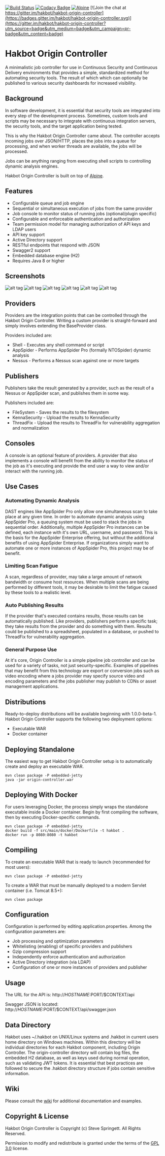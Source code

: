 [![Build Status](https://travis-ci.org/hakbot/hakbot-origin-controller.svg?branch=master)](https://travis-ci.org/hakbot/hakbot-origin-controller) 
[![Codacy Badge](https://api.codacy.com/project/badge/Grade/615e728a471d453bacf67465ef7c3900)](https://www.codacy.com/app/stevespringett/hakbot-origin-controller?utm_source=github.com&utm_medium=referral&utm_content=hakbot/hakbot-origin-controller&utm_campaign=badger)
[![Alpine](https://img.shields.io/badge/built%20on-Alpine-blue.svg)](https://github.com/stevespringett/Alpine)
[![Join the chat at https://gitter.im/hakbot/hakbot-origin-controller](https://badges.gitter.im/hakbot/hakbot-origin-controller.svg)](https://gitter.im/hakbot/hakbot-origin-controller?utm_source=badge&utm_medium=badge&utm_campaign=pr-badge&utm_content=badge)

Hakbot Origin Controller
=====================================

A minimalistic job controller for use in Continuous Security and Continuous Delivery environments that provides a simple, standardized method for automating security tools. The result of which which can optionally be published to various security dashboards for increased visibility.

Background
-------------------

In software development, it is essential that security tools are integrated into every step of the
development process. Sometimes, custom tools and scripts may be necessary to integrate with continuous
integration servers, the security tools, and the target application being tested.

This is why the Hakbot Origin Controller came about. The controller accepts incoming jobs over JSON/HTTP,
places the jobs into a queue for processing, and when worker threads are available, the jobs will
be processed.

Jobs can be anything ranging from executing shell scripts to controlling dynamic analysis engines.

Hakbot Origin Controller is built on top of [Alpine].

Features
-------------------

* Configurable queue and job engine
* Sequential or simultaneous execution of jobs from the same provider
* Job console to monitor status of running jobs (optional/plugin specific)
* Configurable and enforceable authentication and authorization
* Team permission model for managing authorization of API keys and LDAP users
* API key support
* Active Directory support
* RESTful endpoints that respond with JSON
* Swagger2 support
* Embedded database engine (H2)
* Requires Java 8 or higher

Screenshots
-------------------

![alt tag](doc/img/login.png)
![alt tag](doc/img/job-listing.png)
![alt tag](doc/img/job-details.png)
![alt tag](doc/img/job-console-appspider.png)
![alt tag](doc/img/job-console-nessus-hosts.png)
![alt tag](doc/img/job-console-nessus-vulns.png)

Providers
-------------------

Providers are the integration points that can be controlled through the Hakbot Origin Controller. Writing
a custom provider is straight-forward and simply involves extending the BaseProvider class.

Providers included are:

* Shell - Executes any shell command or script
* AppSpider - Performs AppSpider Pro (formally NTOSpider) dynamic analysis
* Nessus - Performs a Nessus scan against one or more targets

Publishers
-------------------

Publishers take the result generated by a provider, such as the result of a Nessus or AppSpider scan, and publishes
them in some way.

Publishers included are:

* FileSystem - Saves the results to the filesystem
* KennaSecurity - Upload the results to KennaSecurity
* ThreadFix - Upload the results to ThreadFix for vulnerability aggregation and normalization

Consoles
-------------------

A console is an optional feature of providers. A provider that also implements a console will benefit
from the ability to monitor the status of the job as it's executing and provide the end user a way to
view and/or interact with the running job.

Use Cases
-------------------

### Automating Dynamic Analysis
DAST engines like AppSpider Pro only allow one simultaneous scan to take place at any given time. In order to automate
dynamic analysis using AppSpider Pro, a queuing system must be used to stack the jobs in sequential order. Additionally,
multiple AppSpider Pro instances can be defined, each instance with it's own URL, username, and password. This is the
basis for the AppSpider Enterprise offering, but without the additional benefits of using AppSpider Enterprise. If
organizations simply want to automate one or more instances of AppSpider Pro, this project may be of benefit.


### Limiting Scan Fatigue
A scan, regardless of provider, may take a large amount of network bandwidth or consume host resources. When multiple
scans are being performed by different tools, it may be desirable to limit the fatigue caused by these tools to a
realistic level.


### Auto Publishing Results
If the provider that's executed contains results, those results can be automatically published. Like providers,
publishers perform a specific task; they take results from the provider and do something with them. Results could be
published to a spreadsheet, populated in a database, or pushed to ThreadFix for vulnerability aggregation.


### General Purpose Use
At it's core, Origin Controller is a simple pipeline job controller and can be used for a variety of tasks, not just
security-specific. Examples of pipelines that may benefit from this technology are export or conversion jobs such as
video encoding where a jobs provider may specify source video and encoding parameters and the jobs publisher may
publish to CDNs or asset management applications.



Distributions
-------------------

Ready-to-deploy distributions will be available beginning with 1.0.0-beta-1. Hakbot Origin Controller
supports the following two deployment options:

* Executable WAR
* Docker container


Deploying Standalone
-------------------

The easiest way to get Hakbot Origin Controller setup is to automatically create and deploy an executable WAR.

```shell
mvn clean package -P embedded-jetty
java -jar origin-controller.war
```

 
Deploying With Docker
-------------------

For users leveraging Docker, the process simply wraps the standalone executable inside a Docker container.
Begin by first compiling the software, then by executing Docker-specific commands. 

```shell
mvn clean package -P embedded-jetty
docker build -f src/main/docker/Dockerfile -t hakbot .
docker run -p 8080:8080 -t hakbot
```
 
 
Compiling
-------------------

To create an executable WAR that is ready to launch (recommended for most users):

```shell
mvn clean package -P embedded-jetty
```

To create a WAR that must be manually deployed to a modern Servlet container (i.e. Tomcat 8.5+):

```shell
mvn clean package
```


Configuration
-------------------

Configuration is performed by editing application.properties. Among the configuration parameters are:

* Job processing and optimization parameters
* Whitelisting (enabling) of specific providers and publishers
* Gzip compression support
* Independently enforce authentication and authorization
* Active Directory integration (via LDAP)
* Configuration of one or more instances of providers and publisher

Usage
-------------------

The URL for the API is: http://$HOSTNAME:$PORT/$CONTEXT/api

Swagger JSON is located: http://$HOSTNAME:$PORT/$CONTEXT/api/swagger.json

Data Directory
-------------------

Hakbot uses ~/.hakbot on UNIX/Linux systems and .hakbot in current users home directory on Windows machines.
Within this directory will be individual directories for each Hakbot component, including Origin Controller.
The origin-controller directory will contain log files, the embedded H2 database, as well as keys used during
normal operation, such as validating JWT tokens. It is essential that best practices are followed to secure the
.hakbot directory structure if jobs contain sensitive information.

Wiki
-------------------

Please consult the [wiki](https://github.com/hakbot/hakbot-origin-controller/wiki) for additional documentation and examples.

Copyright & License
-------------------

Hakbot Origin Controller is Copyright (c) Steve Springett. All Rights Reserved.

Permission to modify and redistribute is granted under the terms of the [GPL 3.0] license.

  [GPL 3.0]: http://www.gnu.org/licenses/gpl-3.0.txt
  [Alpine]: https://github.com/stevespringett/Alpine
